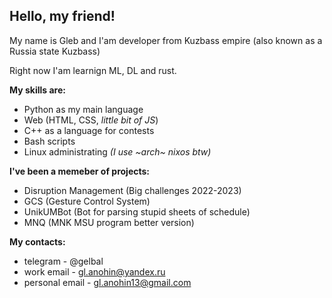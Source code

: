 ## Hello, my friend!

My name is Gleb and I'am developer from Kuzbass empire (also known as a Russia state Kuzbass)

Right now I'am learnign ML, DL and rust.

**My skills are:**
  - Python as my main language
  - Web (HTML, CSS, *little bit of JS*)
  - C++ as a language for contests
  - Bash scripts
  - Linux administrating *(I use ~arch~ nixos btw)*

**I've been a memeber of projects:**
  - Disruption Management (Big challenges 2022-2023)
  - GCS (Gesture Control System)
  - UnikUMBot (Bot for parsing stupid sheets of schedule)
  - MNQ (MNK MSU program better version)

**My contacts:**
  - telegram - @gelbal
  - work email - gl.anohin@yandex.ru
  - personal email - gl.anohin13@gmail.com
